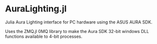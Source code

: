 # AuraLighting.jl

Julia Aura Lighting interface for PC hardware using the ASUS AURA SDK.

Uses the ZMQ.jl 0MQ library to make the Aura SDK 32-bit windows DLL functions available to 4-bit processes.
